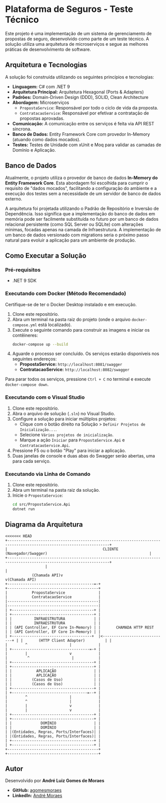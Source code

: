 # Plataforma de Seguros - Teste Técnico

Este projeto é uma implementação de um sistema de gerenciamento de propostas de seguro, desenvolvido como parte de um teste técnico. A solução utiliza uma arquitetura de microserviços e segue as melhores práticas de desenvolvimento de software.

## Arquitetura e Tecnologias

A solução foi construída utilizando os seguintes princípios e tecnologias:

- **Linguagem:** C# com .NET 9 
- **Arquitetura Principal:** Arquitetura Hexagonal (Ports & Adapters)
- **Padrões:** Domain-Driven Design (DDD), SOLID, Clean Architecture
- **Abordagem:** Microserviços
  - `PropostaService`: Responsável por todo o ciclo de vida da proposta.
  - `ContratacaoService`: Responsável por efetivar a contratação de propostas aprovadas.
- **Comunicação:** A comunicação entre os serviços é feita via API REST síncrona.
- **Banco de Dados:** Entity Framework Core com provedor In-Memory (atuando como dados mocados).
- **Testes:** Testes de Unidade com xUnit e Moq para validar as camadas de Domínio e Aplicação.

## Banco de Dados

Atualmente, o projeto utiliza o provedor de banco de dados **In-Memory do Entity Framework Core**. Esta abordagem foi escolhida para cumprir o requisito de "dados mocados", facilitando a configuração do ambiente e a execução dos testes sem a necessidade de um servidor de banco de dados externo.

A arquitetura foi projetada utilizando o Padrão de Repositório e Inversão de Dependência. Isso significa que a implementação do banco de dados em memória pode ser facilmente substituída no futuro por um banco de dados relacional persistente (como SQL Server ou SQLite) com alterações mínimas, focadas apenas na camada de Infraestrutura. A implementação de um banco de dados versionado com migrations seria o próximo passo natural para evoluir a aplicação para um ambiente de produção.

## Como Executar a Solução

### Pré-requisitos
- .NET 9 SDK

### Executando com Docker (Método Recomendado)

Certifique-se de ter o Docker Desktop instalado e em execução.

1.  Clone este repositório.
2.  Abra um terminal na pasta raiz do projeto (onde o arquivo `docker-compose.yml` está localizado).
3.  Execute o seguinte comando para construir as imagens e iniciar os contêineres:
    ```bash
    docker-compose up --build
    ```
4.  Aguarde o processo ser concluído. Os serviços estarão disponíveis nos seguintes endereços:
    - **PropostaService:** `http://localhost:8081/swagger`
    - **ContratacaoService:** `http://localhost:8082/swagger`

Para parar todos os serviços, pressione `Ctrl + C` no terminal e execute `docker-compose down`.

### Executando com o Visual Studio
1. Clone este repositório.
2. Abra o arquivo de solução (`.sln`) no Visual Studio.
3. Configure a solução para iniciar múltiplos projetos:
   - Clique com o botão direito na Solução > `Definir Projetos de Inicialização...`.
   - Selecione `Vários projetos de inicialização`.
   - Marque a ação `Iniciar` para `PropostaService.Api` e `ContratacaoService.Api`.
4. Pressione F5 ou o botão "Play" para iniciar a aplicação.
5. Duas janelas de console e duas abas do Swagger serão abertas, uma para cada serviço.

### Executando via Linha de Comando
1. Clone este repositório.
2. Abra um terminal na pasta raiz da solução.
3. Inicie o `PropostaService`:
   ```bash
   cd src/PropostaService.Api
   dotnet run

## Diagrama da Arquitetura
```
<<<<<<< HEAD
+--------------------------------------------------------------------------------------------------------------------+
|                                           CLIENTE (Navegador/Swagger)                                              |
+--------------------------------------------------------------------------------------------------------------------+
                  |                                                                          |
            (Chamada API)v                                                              v(Chamada API)
+---------------------------------------=-+                                +-----------------------------------------+
|           PropostaService               |                                |           ContratacaoService            |
|-----------------------------------------|                                |-----------------------------------------|
| +-------------------------------------+ |                                | +-------------------------------------+ |
| |          INFRAESTRUTURA             | |                                | |          INFRAESTRUTURA             | |
| | (API Controller, EF Core In-Memory) | |       CHAMADA HTTP REST        | | (API Controller, EF Core In-Memory) | |
| +------------------------------------+  |<-----------------------------+ | |       (HTTP Client Adapter)         | |
|        ^                   |            |                                | +-----------------------------------=-+ |
|        |                   v            |                                |         ^                   |           |
| +-------------------------------------+ |                                | +-------------------------------------+ |
| |           APLICAÇÃO                 | |                                | |           APLICAÇÃO                 | |
| |         (Casos de Uso)              | |                                | |         (Casos de Uso)              | |
| +-------------------------------------+ |                                | +----------------------------------=--+ |
|        ^                   |            |                                |        ^                   |            |
|        |                   v            |                                |        |                   v            |
| +-------------------------------------+ |                                | +-------------------------------------+ |
| |             DOMÍNIO                 | |                                | |             DOMÍNIO                 | |
| |(Entidades, Regras, Ports/Interfaces)| |                                | |(Entidades, Regras, Ports/Interfaces)| |
| +-------------------------------------+ |                                | +-------------------------------------+ |
+-----------------------------------------+                                +-----------------------------------------+
```
## Autor

Desenvolvido por **André Luiz Gomes de Moraes**

- **GitHub:** [agomesmoraes](https://github.com/agomesmoraes)
- **LinkedIn:** [André Moraes](https://www.linkedin.com/in/andr%C3%A9-moraes-68819718/)
